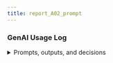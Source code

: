 ```yaml
---
title: report_A02_prompt
---
```


### GenAI Usage Log
<details>
<summary>Prompts, outputs, and decisions</summary>

---
- Task: A02
- Prompts used and rationale
- Outputs accepted/rejected and why
- Follow-ups required
---

</details>
